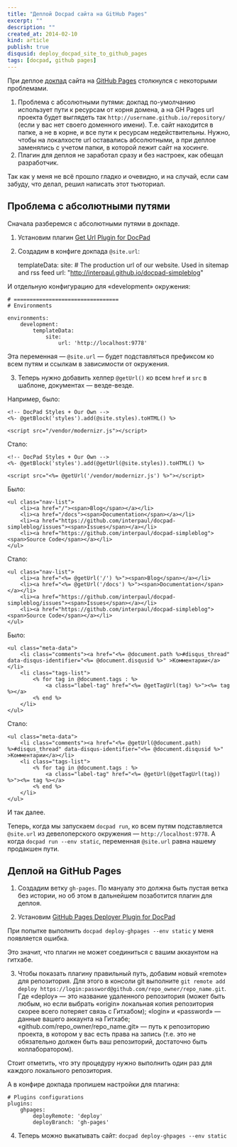 ```yaml
--- 
title: "Деплой Docpad сайта на GitHub Pages"
excerpt: ""
description: ""
created_at: 2014-02-10
kind: article
publish: true
disqusid: deploy_docpad_site_to_github_pages
tags: [docpad, github pages]
---
```


При деплое [докпад]() сайта на [GitHub Pages](https://pages.github.com/) столкнулся с некоторыми проблемами.

1. Проблема с абсолютными путями: докпад по-умолчанию использует пути к ресурсам от корня домена, а на GH Pages url проекта будет выглядеть так `http://username.github.io/repository/` (если у вас нет своего доменного имени). Т.е. сайт находится в папке, а не в корне, и все пути к ресурсам недействительны. Нужно, чтобы на локалхосте url оставались абсолютными, а при деплое заменялись с учетом папки, в которой лежит сайт на хосинге.
2. Плагин для деплоя не заработал сразу и без настроек, как обещал разработчик.

Так как у меня не всё прошло гладко и очевидно, и на случай, если сам забуду, что делал, решил написать этот тьюториал.

<!-- cut -->

## Проблема с абсолютными путями

Сначала разберемся с абсолютными путями в докпаде.

1. Установим плагин [Get Url Plugin for DocPad](https://github.com/Hypercubed/docpad-plugin-geturl/)

2. Создадим в конфиге докпада `@site.url`:

	templateData:
		site:
			# The production url of our website. Used in sitemap and rss feed
			url: "http://interpaul.github.io/docpad-simpleblog"

И отдельную конфигурацию для «development» окружения:

	# =================================
	# Environments

	environments:
		development:
			templateData:
				site:
					url: 'http://localhost:9778'

Эта переменная — `@site.url` — будет подставляться префиксом ко всем путям и ссылкам в зависимости от окружения.

3. Теперь нужно добавить хелпер `@getUrl()` ко всем `href` и `src` в шаблоне, документах — везде-везде.

Например, было:

	<!-- DocPad Styles + Our Own -->
	<%- @getBlock('styles').add(@site.styles).toHTML() %>

	<script src="/vendor/modernizr.js"></script>

Стало:

	<!-- DocPad Styles + Our Own -->
	<%- @getBlock('styles').add(@getUrl(@site.styles)).toHTML() %>

	<script src="<%= @getUrl('/vendor/modernizr.js') %>"></script>

Было:

	<ul class="nav-list">
		<li><a href="/"><span>Blog</span></a></li>
		<li><a href="/docs"><span>Documentation</span></a></li>
		<li><a href="https://github.com/interpaul/docpad-simpleblog/issues"><span>Issues</span></a></li>
		<li><a href="https://github.com/interpaul/docpad-simpleblog"><span>Source Code</span></a></li>
	</ul>

Стало:

	<ul class="nav-list">
		<li><a href="<%= @getUrl('/') %>"><span>Blog</span></a></li>
		<li><a href="<%= @getUrl('/docs') %>"><span>Documentation</span></a></li>
		<li><a href="https://github.com/interpaul/docpad-simpleblog/issues"><span>Issues</span></a></li>
		<li><a href="https://github.com/interpaul/docpad-simpleblog"><span>Source Code</span></a></li>
	</ul>

Было:

	<ul class="meta-data">
		<li class="comments"><a href="<%= @document.path %>#disqus_thread" data-disqus-identifier="<%= @document.disqusid %>" >Комментарии</a></li>
		<li class="tags-list">
			<% for tag in @document.tags : %>
				<a class="label-tag" href="<%= @getTagUrl(tag) %>"><%= tag %></a>
			<% end %>
		</li>
	</ul>

Стало:

	<ul class="meta-data">
		<li class="comments"><a href="<%= @getUrl(@document.path) %>#disqus_thread" data-disqus-identifier="<%= @document.disqusid %>" >Комментарии</a></li>
		<li class="tags-list">
			<% for tag in @document.tags : %>
				<a class="label-tag" href="<%= @getUrl(@getTagUrl(tag)) %>"><%= tag %></a>
			<% end %>
		</li>
	</ul>

И так далее.

Теперь, когда мы запускаем `docpad run`, ко всем путям подставляется `@site.url` из девелоперского окружения — `http://localhost:9778`. А когда `docpad run --env static`, переменная `@site.url` равна нашему продакшен пути.

## Деплой на GitHub Pages

1. Создадим ветку `gh-pages`. По мануалу это должна быть пустая ветка без истории, но об этом в дальнейшем позаботится плагин для деплоя. 

2. Установим [GitHub Pages Deployer Plugin for DocPad](https://github.com/docpad/docpad-plugin-ghpages)

При попытке выполнить `docpad deploy-ghpages --env static` у меня появляется ошибка.

Это значит, что плагин не может соединиться с вашим аккаунтом на гитхабе.

3. Чтобы показать плагину правильный путь, добавим новый «remote» для репозитория. Для этого в консоли git выполните `git remote add deploy https://login:password@github.com/repo_owner/repo_name.git`. Где «deploy» — это название удаленного репозитория (может быть любым, но если выбрать «origin» локальная копия репозитория скорее всего потеряет связь с Гитхабом); 
«login» и «password» — данные вашего аккаунта на Гитхабе; «github.com/repo_owner/repo_name.git» — путь к репозиторию проекта, в котором у вас есть права на запись (т.е. это не обязательно должен быть ваш репозиторий, достаточно быть коллаборатором).

Стоит отметить, что эту процедуру нужно выполнить один раз для каждого локального репозитория.

А в конфире докпада пропишем настройки для плагина:

	# Plugins configurations
	plugins:
		ghpages:
			deployRemote: 'deploy'
			deployBranch: 'gh-pages'

4. Теперь можно выкатывать сайт: `docpad deploy-ghpages --env static`